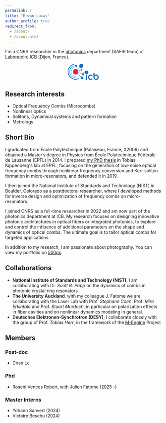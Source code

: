```yaml
---
permalink: /
title: "Erwan Lucas"
author_profile: true
redirect_from: 
  - /about/
  - /about.html
---
```


I'm a CNRS researcher in the [photonics](https://icb.cnrs.fr/photonique/) department (SAFIR team) at [Laboratoire ICB](https://icb.u-bourgogne.fr/) (Dijon, France).

<center>
<img src='/images/logo_icb4.png' alt='Logo ICB' width='20%'/>
</center>


## Research interests

* Optical Frequency Combs (Microcombs)
* Nonlinear optics
* Solitons, Dynamical systems and pattern formation
* Metrology

## Short Bio
I graduated from École Polytechnique (Palaiseau, France, X2009) and obtained a Master’s degree in Physics from École Polytechnique Fédérale de Lausanne (EPFL) in 2014. I prepared [my PhD thesis](https://infoscience.epfl.ch/entities/publication/3b911e88-b847-4260-998b-a85016eefd41/thesisdetails) in Tobias Kippenberg's lab at EPFL, focusing on the generation of low-noise optical frequency combs through nonlinear frequency conversion and Kerr soliton formation in micro-resonators, and defended it in 2019.

I then joined the National Institute of Standards and Technology (NIST) in Boulder, Colorado as a postdoctoral researcher, where I developed methods for inverse design and optimization of frequency combs on micro-resonators.

I joined CNRS as a full-time researcher in 2022 and am now part of the photonics department at ICB. My research focuses on designing innovative photonic architectures in optical fibers or integrated photonics, to explore and control the influence of additional parameters on the shape and dynamics of optical combs. The ultimate goal is to tailor optical combs for targeted applications.

In addition to my research, I am passionate about photography. You can view my portfolio on [500px](https://500px.com/p/Erwan_Lucas?view=photos).  

## Collaborations
- **National Institute of Standards and Technology (NIST)**, I am collaborating with Dr. *Scott B. Papp* on the dynamics of combs in photonic crystal ring resonators
- **The University Auckland**, with my colleague J. Fatome we are collaborating with the Laser Lab with Prof. *Stephane Coen*, Prof. *Miro Erkintalo* and Prof. *Stuart Murdoch*, in particular on polarization effects in fiber cavities and on nonlinear dynamics modeling in general.
- **Deutsches Elektronen-Synchrotron (DESY)**, I collaborate closely with the group of Prof. *Tobias Herr*, in the framework of the [M-Engine](/projects/M-Engine) Project

## Members

### Post-doc
* Doan Le

### Phd
* Roseni Vences Robert, with Julien Fatome (2025 -)

### Master Interns
* Yohann Sanvert (2024)
* Victoire Beschu (2024)


